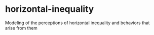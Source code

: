# horizontal-inequality
Modeling of the perceptions of horizontal inequality and behaviors that arise from them
